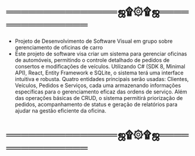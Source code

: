 # ═══════════════ஜ۩۞۩ஜ═══════════════
- Projeto de Desenvolvimento de Software Visual em grupo sobre gerenciamento de oficinas de carro
- Este projeto de software visa criar um sistema para gerenciar oficinas de automóveis, permitindo o controle detalhado de pedidos de consertos e modificações de veículos. Utilizando C# (SDK 8, Minimal API), React, Entity Framework e SQLite, o sistema terá uma interface intuitiva e robusta. Quatro entidades principais serão usadas: Clientes, Veículos, Pedidos e Serviços, cada uma armazenando informações específicas para o gerenciamento eficaz das ordens de serviço. Além das operações básicas de CRUD, o sistema permitirá priorização de pedidos, acompanhamento de status e geração de relatórios para ajudar na gestão eficiente da oficina.
# ═══════════════ஜ۩۞۩ஜ═══════════════
